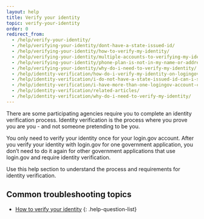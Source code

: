 ```yaml
---
layout: help
title: Verify your identity
topic: verify-your-identity
order: 0
redirect_from:
  - /help/verify-your-identity/
  - /help/verifying-your-identity/dont-have-a-state-issued-id/
  - /help/verifying-your-identity/how-to-verify-my-identity/
  - /help/verifying-your-identity/multiple-accounts-to-verifying-my-identity-for/
  - /help/verifying-your-identity/phone-plan-is-not-in-my-name-or-address/
  - /help/verifying-your-identity/why-do-i-need-to-verify-my-identity/
  - /help/identity-verification/how-do-i-verify-my-identity-on-logingov/
  - /help/identity-verification/i-do-not-have-a-state-issued-id-can-i-still-verify-my-identity/
  - /help/identity-verification/i-have-more-than-one-logingov-account-can-I-verify-my-identity-for-all-of-them/
  - /help/identity-verification/related-articles/
  - /help/identity-verification/why-do-i-need-to-verify-my-identity/
---
```

There are some participating agencies require you to complete an identity verification process. Identity verification is the process where you prove you are you - and not someone pretending to be you.

You only need to verify your identity once for your login.gov account. After you verify your identity with login.gov for one government application, you don’t need to do it again for other government applications that use login.gov and require identity verification.

Use this help section to understand the process and requirements for identity verification.

## Common troubleshooting topics

* [How to verify your identity](site.baseurl/help/verify-your-identity/how-to-verify-your-identity/)
  {: .help-question-list}